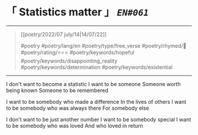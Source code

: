 # &#12300; Statistics matter &#12301; *`EN#061`*

---

> [[poetry/2022/07 july/14|14/07/22]]
> 
> #poetry 
> #poetry/lang/en 
> #poetry/type/free_verse 
> #poetry/rhymed/🔴 
> #poetry/rating/⭐⭐⭐ 
> #poetry/keywords/hopeful #poetry/keywords/disappointing_reality #poetry/keywords/determination #poetry/keywords/existential 

---

I don't want to become a statistic
I want to be someone
Someone worth being known
Someone to be remembered

I want to be somebody who made a difference
In the lives of others
I want to be somebody who was always there
For somebody else

I don't want to be just another number
I want to be somebody special
I want to be somebody who was loved
And who loved in return